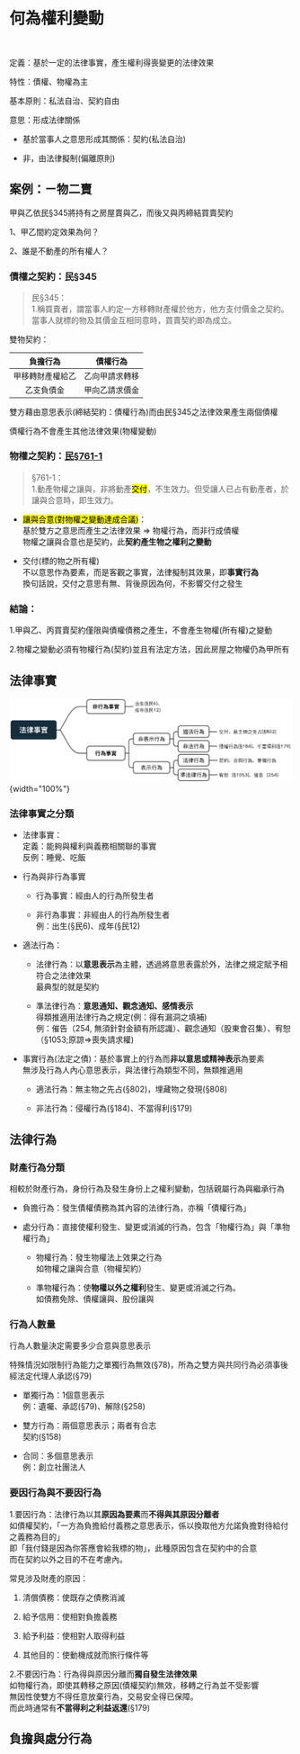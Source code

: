 <link href="https://fonts.googleapis.com/icon?family=Material+Icons" rel="stylesheet">



# 何為權利變動

<br>

定義：基於一定的法律事實，產生權利得喪變更的法律效果

特性：債權、物權為主

基本原則：私法自治、契約自由

意思：形成法律關係

- 基於當事人之意思形成其關係：契約(私法自治)
  
- 非，由法律擬制(偏離原則)


## 案例：ㄧ物二賣

甲與乙依民§345將持有之房屋賣與乙，而後又與丙締結買賣契約

1、甲乙間約定效果為何？

2、誰是不動產的所有權人？


### 債權之契約：民§345

> 民§345：<br>
1.稱買賣者，謂當事人約定一方移轉財產權於他方，他方支付價金之契約。
<br>當事人就標的物及其價金互相同意時，買賣契約即為成立。

雙物契約：




<table>
 <thead>
  <tr>
   <th style="text-align:center;"> 負擔行為 </th>
   <th style="text-align:center;"> 債權行為 </th>
  </tr>
 </thead>
<tbody>
  <tr>
   <td style="text-align:center;"> 甲移轉財產權給乙 </td>
   <td style="text-align:center;"> 乙向甲請求轉移 </td>
  </tr>
  <tr>
   <td style="text-align:center;"> 乙支負債金 </td>
   <td style="text-align:center;"> 甲向乙請求價金 </td>
  </tr>
</tbody>
</table>






雙方藉由意思表示(締結契約：債權行為)而由民§345之法律效果產生兩個債權

債權行為不會產生其他法律效果(物權變動)

### 物權之契約：[民§761-1](https://law.moj.gov.tw/LawClass/LawSingle.aspx?pcode=B0000001&flno=761)

> §761-1：<br>
1.動產物權之讓與，非將動產<mark>交付</mark>，不生效力。但受讓人已占有動產者，於讓與合意時，即生效力。


- <mark>讓與合意(對物權之變動達成合議)</mark>：<br>
基於雙方之意思而產生之法律效果 => 物權行為，而非行成債權<br>
物權之讓與合意也是契約，此**契約產生物之權利之變動**

- 交付(標的物之所有權)<br>
不以意思作為要素，而是客觀之事實，法律擬制其效果，即**事實行為**<br>
換句話說，交付之意思有無、背後原因為何，不影響交付之發生

### 結論：

1.甲與乙、丙買賣契約僅限與債權債務之產生，不會產生物權(所有權)之變動

2.物權之變動必須有物權行為(契約)並且有法定方法，因此房屋之物權仍為甲所有

## 法律事實

![](www/權利變動1.png){width="100%"}

### 法律事實之分類

- 法律事實：<br>
定義：能夠與權利與義務相關聯的事實<br>
反例：睡覺、吃飯

- 行為與非行為事實

  + 行為事實：經由人的行為所發生者
  
  + 非行為事實：非經由人的行為所發生者<br>
  例：出生(§民6)、成年(§民12)

- 適法行為：
   
  + 法律行為：以**意思表示**為主體，透過將意思表露於外，法律之規定賦予相符合之法律效果<br>
  最典型的就是契約

  + 準法律行為：**意思通知、觀念通知、感情表示**<br>
  得類推適用法律行為之規定(例：得有漏洞之填補)<br>
  例：催告（254, 無須針對金額有所認識）、觀念通知（股東會召集）、宥恕（§1053;原諒=>喪失請求權)

- 事實行為(法定之債)：基於事實上的行為而**非以意思或精神表示**為要素<br>
  無涉及行為人內心意思表示，與法律行為類型不同，無類推適用<br>
  
  + 適法行為：無主物之先占(§802)，埋藏物之發現(§808)
  
  + 非法行為：侵權行為(§184)、不當得利(§179)

## 法律行為

### 財產行為分類

相較於財產行為，身份行為及發生身份上之權利變動，包括親屬行為與繼承行為

- 負擔行為：發生債權債務為其內容的法律行為，亦稱「債權行為」 

- 處分行為：直接使權利發生、變更或消滅的行為，包含「物權行為」與「準物權行為」 
  
    + 物權行為：發生物權法上效果之行為<br>
    如物權之讓與合意（物權契約）
    
    + 準物權行為：使**物權以外之權利**發生、變更或消滅之行為。<br>
    如債務免除、債權讓與、股份讓與
    
### 行為人數量

行為人數量決定需要多少合意與意思表示

特殊情況如限制行為能力之單獨行為無效(§78)，所為之雙方與共同行為必須事後經法定代理人承認(§79)
    
- 單獨行為：1個意思表示<br>
  例：遺囑、承認(§79)、解除(§258)<br>
  
- 雙方行為：兩個意思表示；兩者有合志<br>
  契約(§158)

- 合同：多個意思表示<br>
  例：創立社團法人
  
### 要因行為與不要因行為

1.要因行為：法律行為以其**原因為要素**而**不得與其原因分離者**<br>
如債權契約，「一方為負擔給付義務之意思表示，係以換取他方允諾負擔對待給付之義務為目的」<br>
即「我付錢是因為你答應會給我標的物」，此種原因包含在契約中的合意<br>
而在契約以外之目的不在考慮內。<br>

常見涉及財產的原因：<br>

1. 清償債務：使既存之債務消滅

2. 給予信用：使相對負擔義務

3. 給予利益：使相對人取得利益

4. 其他目的：使動機成就而旅行條件等


2.不要因行為：行為得與原因分離而**獨自發生法律效果**<br>
如物權行為，即使其轉移之原因(債權契約)無效，移轉之行為並不受影響<br>
無因性使雙方不得任意放棄行為，交易安全得已保障。<br>
而此時通常有**不當得利之利益返還**(§179)



## 負擔與處分行為


    
    
